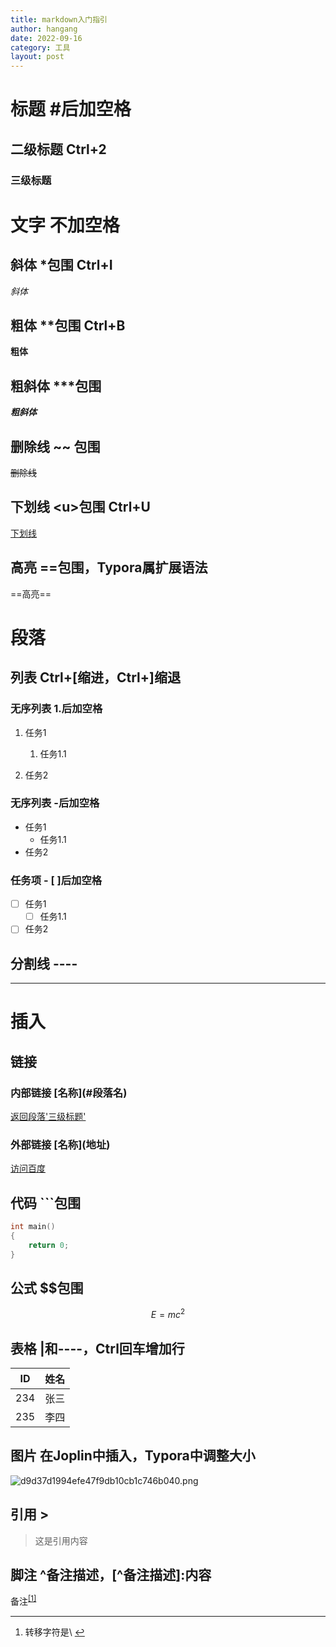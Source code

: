 ```yaml
---
title: markdown入门指引
author: hangang
date: 2022-09-16
category: 工具
layout: post
---
```



# 标题 #后加空格

## 二级标题 Ctrl+2

### 三级标题

# 文字 不加空格

## 斜体 *包围 Ctrl+I

*斜体*

## 粗体 **包围 Ctrl+B

**粗体**

## 粗斜体 ***包围

***粗斜体***

## 删除线 ~~ 包围

~~删除线~~

## 下划线 &lt;u&gt;包围 Ctrl+U

<u>下划线</u>

## 高亮 ==包围，Typora属扩展语法

==高亮==

# 段落

## 列表 Ctrl+\[缩进，Ctrl+\]缩退

### 无序列表 1.后加空格

1.  任务1
    
    1.  任务1.1
2.  任务2
    

### 无序列表 -后加空格

- 任务1
    - 任务1.1
- 任务2

### 任务项 \- \[ \]后加空格

- [ ] 任务1
    - [ ] 任务1.1
- [ ] 任务2

## 分割线 \-\-\-\-

* * *

# 插入

## 链接

### 内部链接 \[名称\](#段落名)

[返回段落'三级标题'](#%E4%B8%89%E7%BA%A7%E6%A0%87%E9%A2%98)

### 外部链接 \[名称\](地址)

[访问百度](https://www.baidu.com)

## 代码 ```包围

```C++
int main()
{
    return 0;
}
```

## 公式 $$包围

$$
E=mc^2
$$

## 表格 |和\-\-\-\-，Ctrl回车增加行

| ID  | 姓名  |
| --- | --- |
| 234 | 张三  |
| 235 | 李四  |

## 图片 在Joplin中插入，Typora中调整大小

![d9d37d1994efe47f9db10cb1c746b040.png](:/d0fdfd8445f945c7bda79b12db690e37)

## 引用 >

> 这是引用内容

## 脚注 ^备注描述，\[^备注描述\]:内容

备注<sup>[\[1\]](#fn1)</sup>

* * *

1.  转移字符是\ [↩︎](#fnref1)
